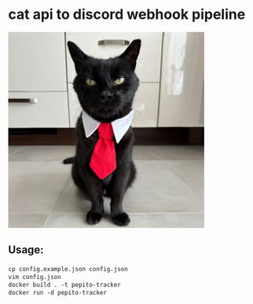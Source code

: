 # cat api to discord webhook pipeline

![pepito himself](pepito.jpg)

## Usage:

```
cp config.example.json config.json
vim config.json
docker build . -t pepito-tracker
docker run -d pepito-tracker
```
